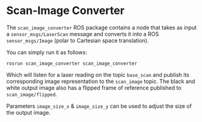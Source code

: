 # Scan-Image Converter

The `scan_image_converter` ROS package contains a node that takes as input a `sensor_msgs/LaserScan` message and converts it into a ROS `sensor_msgs/Image` (polar to Cartesian space translation).

You can simply run it as follows:
```shell
rosrun scan_image_converter scan_image_converter
```
Which will listen for a laser reading on the topic `base_scan` and publish its corresponding image representation to the `scan_image` topic. The black and white output image also has a flipped frame of reference published to `scan_image/flipped`.

Parameters `image_size_x` & `image_size_y` can be used to adjust the size of the output image.